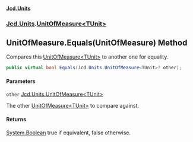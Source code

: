 #### [Jcd.Units](index 'index')
### [Jcd.Units](Jcd.Units 'Jcd.Units').[UnitOfMeasure&lt;TUnit&gt;](UnitOfMeasure_TUnit_ 'Jcd.Units.UnitOfMeasure<TUnit>')

## UnitOfMeasure<TUnit>.Equals(UnitOfMeasure<TUnit>) Method

Compares this [UnitOfMeasure&lt;TUnit&gt;](UnitOfMeasure_TUnit_ 'Jcd.Units.UnitOfMeasure<TUnit>') to another one for equality.

```csharp
public virtual bool Equals(Jcd.Units.UnitOfMeasure<TUnit>? other);
```
#### Parameters

<a name='Jcd.Units.UnitOfMeasure_TUnit_.Equals(Jcd.Units.UnitOfMeasure_TUnit_).other'></a>

`other` [Jcd.Units.UnitOfMeasure&lt;](UnitOfMeasure_TUnit_ 'Jcd.Units.UnitOfMeasure<TUnit>')[TUnit](UnitOfMeasure_TUnit_#Jcd.Units.UnitOfMeasure_TUnit_.TUnit 'Jcd.Units.UnitOfMeasure<TUnit>.TUnit')[&gt;](UnitOfMeasure_TUnit_ 'Jcd.Units.UnitOfMeasure<TUnit>')

The other [UnitOfMeasure&lt;TUnit&gt;](UnitOfMeasure_TUnit_ 'Jcd.Units.UnitOfMeasure<TUnit>') to compare against.

#### Returns
[System.Boolean](https://docs.microsoft.com/en-us/dotnet/api/System.Boolean 'System.Boolean')
true if equivalent, false otherwise.